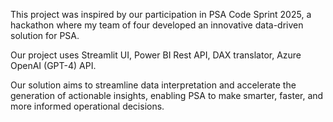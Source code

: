 This project was inspired by our participation in PSA Code Sprint 2025, a hackathon where my team of four developed an innovative data-driven solution for PSA.

Our project uses Streamlit UI, Power BI Rest API, DAX translator, Azure OpenAI (GPT-4) API. 

Our solution aims to streamline data interpretation and accelerate the generation of actionable insights, enabling PSA to make smarter, faster, and more informed operational decisions.
